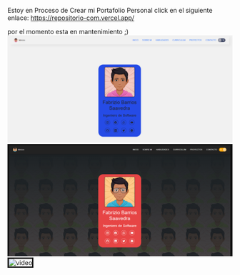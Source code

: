 Estoy en Proceso de Crear mi Portafolio Personal
click en el siguiente enlace: https://repositorio-com.vercel.app/

por el momento esta en mantenimiento ;)
<br>
<a class="py-3"><img src="img/readme/lightmode.png" alt="blanco" border="0"></a>
<a class="py-4"><img src="img/readme/darkmode.png" alt="negro" border="0"></a>
<a class="py-2"><img src="img/readme/vid1.gif" alt="video" border="3" style="width: 20rem;"></a>